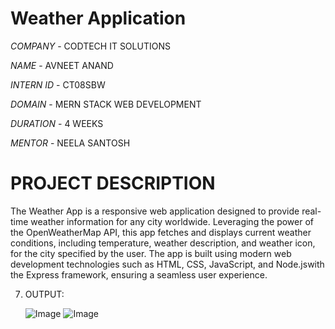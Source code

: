 # Weather Application #

*COMPANY* - CODTECH IT SOLUTIONS

*NAME* - AVNEET ANAND

*INTERN ID* - CT08SBW

*DOMAIN* - MERN STACK WEB DEVELOPMENT

*DURATION* - 4 WEEKS

*MENTOR* - NEELA SANTOSH

# PROJECT DESCRIPTION #

The Weather App is a responsive web application designed to provide real-time weather information for any city worldwide. Leveraging the power of the OpenWeatherMap API, this app fetches and displays current weather conditions, including temperature, weather description, and weather icon, for the city specified by the user. The app is built using modern web development technologies such as HTML, CSS, JavaScript, and Node.jswith the Express framework, ensuring a seamless user experience.


7. OUTPUT:
   
   ![Image](https://github.com/user-attachments/assets/960d83d9-98a7-4891-9eb5-846eac8701cd)
   ![Image](https://github.com/user-attachments/assets/5ebf0031-3bca-4a7c-8709-fb89c5b0d314)
   
   
   
   
   
   
   
   
   

   


